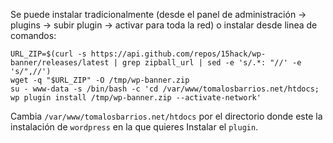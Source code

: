 Se puede instalar tradicionalmente (desde el panel de administración -> plugins -> subir plugin -> activar para toda la red) o instalar desde linea de comandos:

```console
URL_ZIP=$(curl -s https://api.github.com/repos/15hack/wp-banner/releases/latest | grep zipball_url | sed -e 's/.*: "//' -e 's/",//')
wget -q "$URL_ZIP" -O /tmp/wp-banner.zip
su - www-data -s /bin/bash -c 'cd /var/www/tomalosbarrios.net/htdocs; wp plugin install /tmp/wp-banner.zip --activate-network'
```

Cambia `/var/www/tomalosbarrios.net/htdocs` por el directorio donde
este la instalación de `wordpress` en la que quieres Instalar
el `plugin`.
